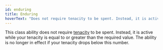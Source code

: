 ```yaml
---
id: enduring
title: Enduring
hoverText: "Does not require tenacity to be spent. Instead, it is active while your tenacity is equal to or greater than the required value. The ability is no longer in effect if your tenacity drops below this number."
---
```


This class ability does not require [tenacity](/docs/all/glossary/tenacity) to be spent. Instead, it is active while your tenacity is equal to or greater than the required value. The ability is no longer in effect if your tenacity drops below this number.
